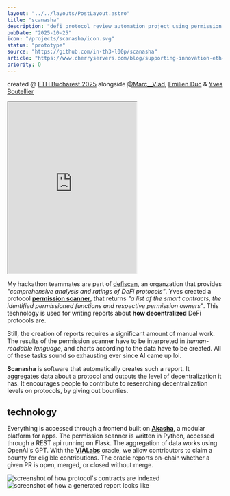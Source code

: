 ```yaml
---
layout: "../../layouts/PostLayout.astro"
title: "scanasha"
description: "defi protocol review automation project using permission scanning, data aggregation & AI"
pubDate: "2025-10-25"
icon: "/projects/scanasha/icon.svg"
status: "prototype"
source: "https://github.com/in-th3-l00p/scanasha"
article: "https://www.cherryservers.com/blog/supporting-innovation-eth-bucharest-hackathon"
priority: 0
---
```


created @ [ETH Bucharest 2025](https://ethbucharest.ro/) alongside [@Marc__Vlad](https://x.com/Marc__Vlad), [Emilien Duc](https://www.linkedin.com/in/emilien-duc-561b38194/) & [Yves Boutellier](https://www.linkedin.com/in/yvesboutellier/)

<iframe src="https://www.youtube.com/embed/kOa7W_3nCWU" height="400px"></iframe>

My hackathon teammates are part of [defiscan](https://www.defiscan.info/), an organzation that provides *"comprehensive analysis and ratings of DeFi protocols"*.
Yves created a protocol [**permission scanner**](https://github.com/deficollective/permission-scanner), that returns *"a list of the smart contracts, the identified permissioned functions and respective permission owners"*. This technology is used for writing reports about **how decentralized** DeFi protocols are.

Still, the creation of reports requires a significant amount of manual work. The results of the permission scanner have to be interpreted in *human-readable language*, and charts according to the data have to be created. All of these tasks sound so exhausting ever since AI came up lol.

**Scanasha** is software that automatically creates such a report. It aggregates data about a protocol and outputs the level of decentralization it has. It encourages people to contribute to researching decentralization levels on protocols, by giving out bounties.

## technology
Everything is accessed through a frontend built on [**Akasha**](https://akasha.org/world/), a modular platform for apps. The permission scanner is written in Python, accessed through a REST api running on Flask. The aggregation of data works using OpenAI's GPT. With the [**VIALabs**](https://vialabs.io/) oracle, we allow contributors to claim a bounty for eligible contributions. The oracle reports on-chain whether a given PR is open, merged, or closed without merge.

![screenshot of how protocol's contracts are indexed](/projects/scanasha/screenshot1.png)
![screenshot of how a generated report looks like](/projects/scanasha/screenshot2.png)
